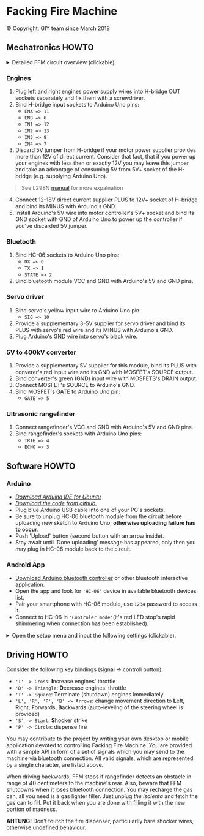 # Facking Fire Machine

© Copyright: GIY team since March 2018

## Mechatronics HOWTO
<details>
    <summary>Detailed FFM circuit overview (clickable).</summary>
<img src = "circuit.png">
</details>

### Engines
1. Plug left and right engines power supply wires into     H-bridge OUT sockets separately and fix them with a         screwdriver.
2. Bind H-bridge input sockets to Arduino Uno pins:
    * `ENA => 11`
    * `ENB => 6`
    * `IN1 => 12`
    * `IN2 => 13`
    * `IN3 => 8`
    * `IN4 => 7`
3. Discard 5V jumper from H-bridge if your motor power supplier provides more than 12V of direct current. Consider that fact, that if you power up your engines with less then or exactly 12V you may leave this jumper and take an advantage of consuming 5V from 5V+ socket of the H-bridge (e.g. supplying Arduino Uno).
> See L298N [manual](https://tronixlabs.com.au/news/tutorial-l298n-dual-motor-controller-module-2a-and-arduino/) for more expalnation
4. Connect 12-18V direct current supplier PLUS to 12V+ socket
of H-bridge and bind its MINUS with Arduino's GND.
5. Install Arduino's 5V wire into motor controller's 5V+ socket and bind its GND socket with GND of Arduino Uno to power up the controller if you've discarded 5V jumper.
### Bluetooth
1. Bind HC-06 sockets to Arduino Uno pins:
    * `RX => 0`
    * `TX => 1`
    * `STATE => 2`
2. Bind bluetooth module VCC and GND with Arduino's 5V and GND pins.
### Servo driver
1. Bind servo's yellow input wire to Arduino Uno pin:
    * `SIG => 10`
2. Provide a supplementary 3-5V supplier for servo driver and bind its PLUS with servo's red wire and its MINUS with Arduino's GND.
3. Plug Arduino's GND wire into servo's black wire.
### 5V to 400kV converter
1. Provide a supplementary 5V supplier for this module, bind its PLUS with converer's red input wire and its GND with MOSFET's SOURCE output.
2. Bind converter's green (GND) input wire with MOSFETS's DRAIN output.
3. Connect MOSFET's SOURCE to Arduino's GND.
4. Bind MOSFET's GATE to Arduino Uno pin:
    * `GATE => 5`
### Ultrasonic rangefinder
1. Connect rangefinder's VCC and GND with Arduino's 5V and GND pins.
2. Bind rangefinder's sockets with Arduino Uno pins:
    * `TRIG => 4`
    * `ECHO => 3`

## Software HOWTO
### Arduino
* [*Download Arduino IDE for Ubuntu*](https://www.arduino.cc/en/Guide/Linux)
* [*Download the code from github.*](https://github.com/progbase/FFM)
* Plug blue Arduino USB cable into one of your PC's sockets.
* Be sure to unplug HC-06 bluetooth module from the circuit before uploading new sketch to Arduino Uno, **otherwise uploading failure has to occur**.
* Push 'Upload' button (second button with an arrow inside).
* Stay await until 'Done uploading' message has appeared, only then you may plug in HC-06 module back to the circuit.
### Android App
* [Download Arduino bluetooth controller](https://play.google.com/store/apps/details?id=com.giumig.apps.bluetoothserialmonitor&hl=ru) or other bluetooth interactive application.
* Open the app and look for `'HC-06'` device in available bluetooth devices list.
* Pair your smartphone with HC-06 module, use `1234` password
to access it.
* Connect to HC-06 in `'Controler mode'`(it's red LED stop's rapid shimmering when connection has been established).
<details>
    <summary>Open the setup menu and input the following settings (clickable).</summary>
<img src = "settings.png">
</details>

## Driving HOWTO
Consider the following key bindings (signal -> controll button):
 * `'I' -> Cross`: **I**ncrease engines' throttle
 * `'D' -> Triangle`: **D**ecrease engines' throttle
 * `'T' -> Square`: **T**erminate (shutdown) engines immediately
 * `'L', 'R', 'F', 'B' -> Arrows`: change movement direction to **L**eft, **R**ight, **F**orwards, **B**ackwards (auto-leveling of the steering wheel is provided)
 * `'S' -> Start`: **S**hocker strike
 * `'P' -> Circle`: dis**p**ense fire
 
You may contribute to the project by writing your own desktop or mobile application devoted to controlling Facking Fire Machine. You are provided with a simple API in form of a set of signals which you may send to the machine via bluetooth connection. All valid signals, which are represented by a single character, are listed above.

When driving backwards, FFM stops if rangefinder detects an obstacle in range of 40 centimeters to the machine's rear. Also,
beware that FFM shutdowns when it loses bluetooth connection.
You may recharge the gas can, all you need is a gas lighter filler. Just unplug *the isolenta* and fetch the gas can to fill.
Put it back when you are done with filling it with the new portion of madness.


**AHTUNG!** Don't toutch the fire dispenser, particularlly bare shocker wires, otherwise undefined behaviour.
